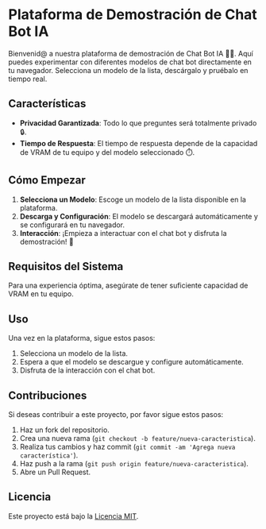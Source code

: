 # Plataforma de Demostración de Chat Bot IA

Bienvenid@ a nuestra plataforma de demostración de Chat Bot IA 🤖✨. Aquí puedes experimentar con diferentes modelos de chat bot directamente en tu navegador. Selecciona un modelo de la lista, descárgalo y pruébalo en tiempo real.

## Características

- **Privacidad Garantizada**: Todo lo que preguntes será totalmente privado 🔒.
- **Tiempo de Respuesta**: El tiempo de respuesta depende de la capacidad de VRAM de tu equipo y del modelo seleccionado ⏱️.

## Cómo Empezar

1. **Selecciona un Modelo**: Escoge un modelo de la lista disponible en la plataforma.
2. **Descarga y Configuración**: El modelo se descargará automáticamente y se configurará en tu navegador.
3. **Interacción**: ¡Empieza a interactuar con el chat bot y disfruta la demostración! 🎉

## Requisitos del Sistema

Para una experiencia óptima, asegúrate de tener suficiente capacidad de VRAM en tu equipo.

## Uso

Una vez en la plataforma, sigue estos pasos:

1. Selecciona un modelo de la lista.
2. Espera a que el modelo se descargue y configure automáticamente.
3. Disfruta de la interacción con el chat bot.

## Contribuciones

Si deseas contribuir a este proyecto, por favor sigue estos pasos:

1. Haz un fork del repositorio.
2. Crea una nueva rama (`git checkout -b feature/nueva-caracteristica`).
3. Realiza tus cambios y haz commit (`git commit -am 'Agrega nueva característica'`).
4. Haz push a la rama (`git push origin feature/nueva-caracteristica`).
5. Abre un Pull Request.

## Licencia

Este proyecto está bajo la [Licencia MIT](LICENSE).

